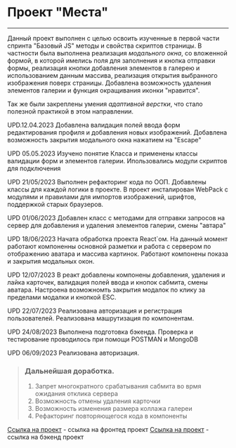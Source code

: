 # Проект "Места"
***

Данный проект выполнен с целью освоить изученные в первой части спринта "Базовый JS" методы и свойства скриптов страницы. 
В частности была выполнена реализация *модального окна*, со вложенной формой, в которой имелись поля для заполнения и кнопка отправки формы, реализация кнопки добавления элементов в галерею и использованием данным массива, реализация открытия выбранного изображения поверх страницы. Добавлена возможность удаления элементов галерии и функция окращивания иконки "нравится".

Так же были закреплены умения *адаптивной верстки*, что стало полезной практикой в этом направлении.

UPD.12.04.2023
Добавлена валидация полей ввода форм редактирования профиля и добавления новых изображений.
Добавлена возможность закрытия модального окна нажатием на "Escape"

UPD 05.05.2023
Изучено понятие Класса и применены классы валидации форм и элементов галерии. Ипользовались модули скриптов для подключения

UPD 21/05/2023
Выполнен рефакторинг кода по ООП. Добавлены классы для каждой логики в проекте.
В проект инсталирован WebPack с модулями и правилами для импортов изображений, шрифтов, поддержкой старых браузеров.

UPD 01/06/2023
Добавлен класс с методами для отправки запросов на сервер для добавления и удаления элементов галерии, смены "автара"

UPD 18/06/2023
Начата обработка проекта React`ом. На данный момент работают компоненны основной разметки и работа с сервером по отображению аватара и массива картинок. Работают компонены показа и закрытия модальных окон.

UPD 12/07/2023
В реакт добавлены компонены добавления, удаления и лайка карточек, валидация полей ввода и кнопок сабмита, смены аватара. Настроена возможномть закрытия модалок по клику за пределами модалки и кнопкой ESC.

UPD 22/07/2023
Реализована авторизация и регистрация пользователей. Реализована машрутизация по компонентам.

UPD 24/08/2023
Выполнена подготовка бэкенда. Проверка и тестирование проводилось при помощи POSTMAN и MongoDB

UPD 06/09/2023
Реализована авторизация.

> ### Дальнейшая доработка.
>
> 1. Запрет многократного срабатывания сабмита во врмя ожидания отклика сервера
> 2. Возможность отмены удаления карточки
> 3. Возможность изменения размера коллажа галереи
> 4. Рефакторинг повторяющегося кода в компоненты





[Ссылка на проект](https://l1qwy.github.io/react-mesto-auth/) - ссылка на фронтед проект
[Ссылка на проект](https://l1qwy.github.io/express-mesto-gha/) - ссылка на бэкенд проект
